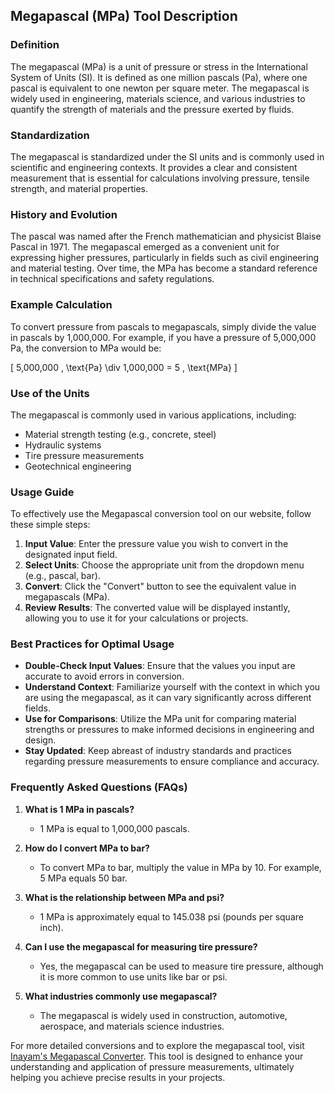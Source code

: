 ## Megapascal (MPa) Tool Description

### Definition
The megapascal (MPa) is a unit of pressure or stress in the International System of Units (SI). It is defined as one million pascals (Pa), where one pascal is equivalent to one newton per square meter. The megapascal is widely used in engineering, materials science, and various industries to quantify the strength of materials and the pressure exerted by fluids.

### Standardization
The megapascal is standardized under the SI units and is commonly used in scientific and engineering contexts. It provides a clear and consistent measurement that is essential for calculations involving pressure, tensile strength, and material properties.

### History and Evolution
The pascal was named after the French mathematician and physicist Blaise Pascal in 1971. The megapascal emerged as a convenient unit for expressing higher pressures, particularly in fields such as civil engineering and material testing. Over time, the MPa has become a standard reference in technical specifications and safety regulations.

### Example Calculation
To convert pressure from pascals to megapascals, simply divide the value in pascals by 1,000,000. For example, if you have a pressure of 5,000,000 Pa, the conversion to MPa would be:

\[ 
5,000,000 \, \text{Pa} \div 1,000,000 = 5 \, \text{MPa} 
\]

### Use of the Units
The megapascal is commonly used in various applications, including:
- Material strength testing (e.g., concrete, steel)
- Hydraulic systems
- Tire pressure measurements
- Geotechnical engineering

### Usage Guide
To effectively use the Megapascal conversion tool on our website, follow these simple steps:
1. **Input Value**: Enter the pressure value you wish to convert in the designated input field.
2. **Select Units**: Choose the appropriate unit from the dropdown menu (e.g., pascal, bar).
3. **Convert**: Click the "Convert" button to see the equivalent value in megapascals (MPa).
4. **Review Results**: The converted value will be displayed instantly, allowing you to use it for your calculations or projects.

### Best Practices for Optimal Usage
- **Double-Check Input Values**: Ensure that the values you input are accurate to avoid errors in conversion.
- **Understand Context**: Familiarize yourself with the context in which you are using the megapascal, as it can vary significantly across different fields.
- **Use for Comparisons**: Utilize the MPa unit for comparing material strengths or pressures to make informed decisions in engineering and design.
- **Stay Updated**: Keep abreast of industry standards and practices regarding pressure measurements to ensure compliance and accuracy.

### Frequently Asked Questions (FAQs)

1. **What is 1 MPa in pascals?**
   - 1 MPa is equal to 1,000,000 pascals.

2. **How do I convert MPa to bar?**
   - To convert MPa to bar, multiply the value in MPa by 10. For example, 5 MPa equals 50 bar.

3. **What is the relationship between MPa and psi?**
   - 1 MPa is approximately equal to 145.038 psi (pounds per square inch).

4. **Can I use the megapascal for measuring tire pressure?**
   - Yes, the megapascal can be used to measure tire pressure, although it is more common to use units like bar or psi.

5. **What industries commonly use megapascal?**
   - The megapascal is widely used in construction, automotive, aerospace, and materials science industries.

For more detailed conversions and to explore the megapascal tool, visit [Inayam's Megapascal Converter](https://www.inayam.co/unit-converter/force). This tool is designed to enhance your understanding and application of pressure measurements, ultimately helping you achieve precise results in your projects.